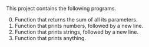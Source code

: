 This project contains the following programs.

0. Function that returns the sum of all its parameters.
1. Function that prints numbers, followed by a new line.
2. Function that prints strings, followed by a new line.
3. Function that prints anything.